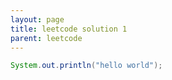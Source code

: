 ```yaml
---
layout: page
title: leetcode solution 1
parent: leetcode
---
```


```java
System.out.println("hello world");
```